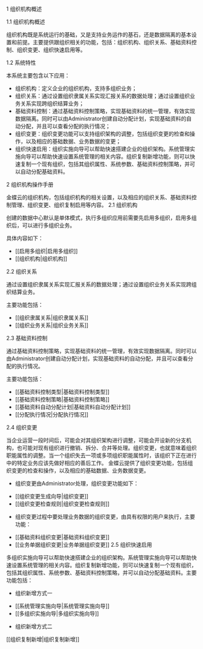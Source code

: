 1 组织机构概述 

 1.1 组织机构概述 
 
组织机构既是系统运行的基础，又是支持业务运作的基石，还是数据隔离的基本设置和前提。主要提供跟组织相关的功能，包括：组织机构、组织关系、基础资料控制、组织变更、组织快速启用等。

 1.2 系统特性 
 
本系统主要包含以下应用：

  - 组织机构：定义企业的组织机构，支持多组织业务；
  - 组织关系：通过设置组织隶属关系实现汇报关系的数据处理；通过设置组织业务关系实现跨组织结算业务；
  - 基础资料控制：通过基础资料控制策略，实现基础资料的统一管理，有效实现数据隔离。同时可以由Administrator创建自动分配计划，实现基础资料的自动分配，并且可以查看分配的执行情况；
  - 组织变更：组织变更功能可以支持组织架构的调整，包括组织变更的检查和操作，以及相应的基础数据、业务数据的变更；
  - 组织快速启用：组织实施向导可以帮助快速搭建企业的组织架构。系统管理实施向导可以帮助快速设置系统管理的相关内容。组织复制新增功能，则可以快速复制一个现有组织，包括其组织属性、系统参数、基础资料控制策略，并可以自动分配基础资料。

 
 2 组织机构操作手册 

金蝶云的组织机构，包括组织机构的相关设置，以及相应的组织关系、基础资料控制管理、组织变更、组织复制启用等内容。
 2.1 组织机构 

创建的数据中心默认是单体模式，执行多组织应用前需要先启用多组织，启用多组织后，可以进行多组织业务。

具体内容如下：

  - [[启用多组织|启用多组织]]
  - [[组织机构|组织机构]]

 2.2 组织关系 

通过设置组织隶属关系实现汇报关系的数据处理；通过设置组织业务关系实现跨组织结算业务。

主要功能包括：

  - [[组织隶属关系|组织隶属关系]]
  - [[组织业务关系|组织业务关系]]
 
 2.3 基础资料控制 
 

通过基础资料控制策略，实现基础资料的统一管理，有效实现数据隔离。同时可以由Administrator创建自动分配计划，实现基础资料的自动分配，并且可以查看分配的执行情况。

主要功能包括：

  - [[基础资料控制类型|基础资料控制类型]]
  - [[基础资料控制策略|基础资料控制策略]]
  - [[基础资料自动分配计划|基础资料自动分配计划]]
  - [[分配执行情况|分配执行情况]]


 2.4 组织变更 

当企业运营一段时间后，可能会对其组织架构进行调整，可能会开设新的分支机构，也可能对现有组织进行撤销、拆分、合并等处理。组织变更，也就意味着组织职能属性的调整。当一个组织失去一项或多项组织职能属性时，该组织下正在进行中的特定业务应该先做好相应的善后工作。  金蝶云提供了组织变更功能，包括组织变更的检查和操作，以及相应的基础数据、业务数据变更。

  * 组织变更由Administrator处理，组织变更功能如下：

  - [[组织变更生成向导|组织变更]]
  - [[组织变更检查规则|组织变更检查规则]]

  * 组织变更过程中要处理业务数据的组织变更，由具有权限的用户来执行，主要功能：

  - [[基础资料组织变更|基础资料组织变更]]
  - [[业务单据组织变更|业务单据组织变更]]
 2.5 组织快速启用 
 
多组织实施向导可以帮助快速搭建企业的组织架构。系统管理实施向导可以帮助快速设置系统管理的相关内容。组织复制新增功能，则可以快速复制一个现有组织，包括其组织属性、系统参数、基础资料控制策略，并可以自动分配基础资料。主要功能包括：

  * 组织新增方式一

  - [[系统管理实施向导|系统管理实施向导]]
  - [[多组织实施向导|多组织实施向导]]

  * 组织新增方式二

[[组织复制新增|组织复制新增]]

 
